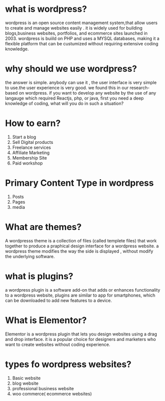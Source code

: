 # what is wordpress?
wordpress is an open source content management system,that allow users to create and manage websites easily . it is widely used for building blogs,business websites, portfolios, and ecommerce sites launched in 2003. wordpress is buiild on PHP and uses a MYSQL databases, making it a flexible platform that can be custumized without requiring extensive coding knowledge.

# why should we use wordpress?
the answer is simple. anybody can use it , the user interface is very simple to use.the user experience is very good. we found this in our research-based on  wordpress. if you want to develop any website by the use of any langauge which required Reactjs, php, or java, first you need a deep knowledge of coding, what will you do in such a situation?

# How to earn?
1. Start a blog
2. Sell Digital products
3. Freelance services
4. Affiliate Marketing
5. Membership Site
6. Paid workshop

# Primary Content Type in wordpress
1. Posts
2. Pages
3. media

# What are themes?
A wordpresss theme is a collection of files (called templete files) that work together to produce a praphical design interface for a wordpress website. a wordpress theme modifies the way the side is displayed , without modify the underlying software.

# what is plugins?
a wordpress plugin is a software add-on that adds or enhances functionality to a wordpress website, plugins are similar to app for smartphones, which can be downloaded to add new features to a device.

# What is Elementor?
Elementor is a wordpress plugin that lets you design websites using a drag and drop interface. it is a popular choice for designers and marketers who want to create websites without coding experience.

# types fo wordpress websites?
1. Basic website
2. blog website
3. professional business website
4. woo commerce( ecommerce websites)